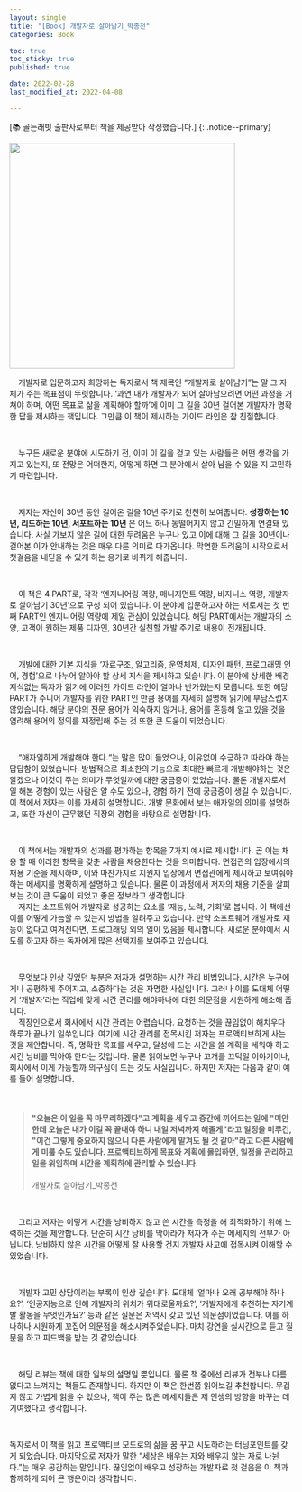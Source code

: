 ```yaml
---
layout: single
title: "[Book] 개발자로 살아남기_박종천"
categories: Book

toc: true
toc_sticky: true
published: true

date: 2022-02-28
last_modified_at: 2022-04-08

---
```


[📚 골든래빗 출판사로부터 책을 제공받아 작성했습니다.]
{: .notice--primary}

<img src="https://user-images.githubusercontent.com/90893579/168480359-90fd55ef-de1b-4719-873f-ec722ec9dee0.jpeg" style="width:400px; display:block; text-align:center;"/>

&nbsp;&nbsp;&nbsp;&nbsp;개발자로 입문하고자 희망하는 독자로서 책 제목인 “개발자로 살아남기”는 말 그 자체가 주는 목표점이 뚜렷합니다.  ‘과연 내가 개발자가 되어 살아남으려면 어떤 과정을 거쳐야 하며, 어떤 목표로 삶을 계획해야 할까’에 이미 그 길을 30년 걸어본 개발자가 명확한 답을 제시하는 책입니다. 그만큼 이 책이 제시하는 가이드 라인은 참 친절합니다.  

<br/>  

&nbsp;&nbsp;&nbsp;&nbsp;누구든 새로운 분야에 시도하기 전, 이미 이 길을 걷고 있는 사람들은 어떤 생각을 가지고 있는지, 또 전망은 어떠한지, 어떻게 하면 그 분야에서 살아 남을 수 있을 지 고민하기 마련입니다.  

<br/>

&nbsp;&nbsp;&nbsp;&nbsp;저자는 자신이 30년 동안 걸어온 길을 10년 주기로 천천히 보여줍니다. __성장하는 10년, 리드하는 10년, 서포트하는 10년__ 은 어느 하나 동떨어지지 않고 긴밀하게 연결돼 있습니다. 사실 가보지 않은 길에 대한 두려움은 누구나 있고 이에 대해 그 길을 30년이나 걸어본 이가 안내하는 것은 매우 다른 의미로 다가옵니다. 막연한 두려움이 시작으로서 첫걸음을 내딛을 수 있게 하는 용기로 바뀌게 해줍니다.

<br/>

&nbsp;&nbsp;&nbsp;&nbsp;이 책은 4 PART로, 각각 ‘엔지니어링 역량, 매니지먼트 역량, 비지니스 역량, 개발자로 살아남기 30년’으로 구성 되어 있습니다. 이 분야에 입문하고자 하는 저로서는 첫 번째 PART인 엔지니어링 역량에 제일 관심이 있었습니다. 해당 PART에서는 개발자의 소양, 고객이 원하는 제품 디자인, 30년간 실천할 개발 주기로 내용이 전개됩니다.

<br/>

&nbsp;&nbsp;&nbsp;&nbsp;개발에 대한 기본 지식을 ‘자료구조, 알고리즘, 운영체제, 디자인 패턴, 프로그래밍 언어, 경험’으로 나누어 알아야 할 상세 지식을 제시하고 있습니다. 이 분야에 상세한 배경 지식없는 독자가 읽기에 이러한 가이드 라인이 얼마나 반가웠는지 모릅니다. 또한 해당 PART가 주니어 개발자를 위한 PART인 만큼 용어를 자세히 설명해 읽기에 부담스럽지 않았습니다. 해당 분야의 전문 용어가 익숙하지 않거나, 용어를 혼동해 알고 있을 것을 염려해 용어의 정의를 재정립해 주는 것 또한 큰 도움이 되었습니다.

<br/>

&nbsp;&nbsp;&nbsp;&nbsp;“애자일하게 개발해야 한다.“는 말은 많이 들었으나, 이유없이 수긍하고 따라야 하는 답답함이 있었습니다. 방법적으로 최소한의 기능으로 최대한 빠르게 개발해야하는 것은 알겠으나 이것이 주는 의미가 무엇일까에 대한 궁금증이 있었습니다. 물론 개발자로서 일 해본 경험이 있는 사람은 알 수도 있으나, 경험 하기 전에 궁금증이 생길 수 있습니다. 이 책에서 저자는 이를 자세히 설명합니다. 개발 문화에서 보는 애자일의 의미를 설명하고, 또한 자신이 근무했던 직장의 경험을 바탕으로 설명합니다.

<br/>

&nbsp;&nbsp;&nbsp;&nbsp;이 책에서는 개발자의 성과를 평가하는 항목을 7가지 예시로 제시합니다. 곧 이는 채용 할 때 이러한 항목을 갖춘 사람을 채용한다는 것을 의미합니다. 면접관의 입장에서의 채용 기준을 제시하며, 이와 마찬가지로 지원자 입장에서 면접관에게 제시하고 보여줘야 하는 메세지를 명확하게 설명하고 있습니다. 물론 이 과정에서 저자의 채용 기준을 살펴보는 것이 큰 도움이 되었고 좋은 정보라고 생각합니다.  
&nbsp;&nbsp;&nbsp;&nbsp;저자는 소프트웨어 개발자로 성공하는 요소를 ‘재능, 노력, 기회’로 봅니다. 이 책에선 이를 어떻게 가늠할 수 있는지 방법을 알려주고 있습니다. 만약 소프트웨어 개발자로 재능이 없다고 여겨진다면, 프로그래밍 외의 일이 있음을 제시합니다. 새로운 분야에서 시도를 하고자 하는 독자에게 많은 선택지를 보여주고 있습니다.

<br/>

&nbsp;&nbsp;&nbsp;&nbsp;무엇보다 인상 깊었던 부분은 저자가 설명하는 시간 관리 비법입니다. 시간은 누구에게나 공평하게 주어지고, 소중하다는 것은 자명한 사실입니다. 그러나 이를 도대체 어떻게 ‘개발자’라는 직업에 맞게 시간 관리를 해야하나에 대한 의문점을 시원하게 해소해 줍니다.  
&nbsp;&nbsp;&nbsp;&nbsp;직장인으로서 회사에서 시간 관리는 어렵습니다. 요청하는 것을 끊임없이 해치우다 하루가 끝나기 일쑤입니다. 여기에 시간 관리를 접목시킨 저자는 프로액티브하게 사는 것을 제안합니다. 즉, 명확한 목표를 세우고, 달성에 드는 시간을 쓸 계획을 세워야 하고 시간 낭비를 막아야 한다는 것입니다. 물론 읽어보면 누구나 고개를 끄덕일 이야기이나, 회사에서 이게 가능할까 의구심이 드는 것도 사실입니다. 하지만 저자는 다음과 같이 예를 들어 설명합니다.

<br />

> #### "오늘은 이 일을 꼭 마무리하겠다"고 계획을 세우고 중간에 끼어드는 일에 "미안한데 오늘은 내가 이걸 꼭 끝내야 하니 내일 저녁까지 해줄게"라고 일정을 미루건, "이건 그렇게 중요하지 않으니 다른 사람에게 맡겨도 될 것 같아"라고 다른 사람에게 미룰 수도 있습니다. 프로액티브하게 목표와 계획에 몰입하면, 일정을 관리하고 일을 위임하며 시간을 계획하에 관리할 수 있습니다.
> 개발자로 살아남기_박종천  

<br/>

&nbsp;&nbsp;&nbsp;&nbsp;그리고 저자는 이렇게 시간을 낭비하지 않고 쓴 시간을 측정을 해 최적화하기 위해 노력하는 것을 제안합니다. 단순히 시간 낭비를 막아라가 저자가 주는 메세지의 전부가 아닙니다. 낭비하지 않은 시간을 어떻게 잘 사용할 건지 개발자 사고에 접목시켜 이해할 수 있었습니다.

<br />

&nbsp;&nbsp;&nbsp;&nbsp;개발자 고민 상담이라는 부록이 인상 깊습니다. 도대체 ‘얼마나 오래 공부해야 하나요?’, ‘인공지능으로 인해 개발자의 위치가 위태로울까요?’, ‘개발자에게 추천하는 자기계발 활동을 무엇인가요?’ 등과 같은 질문은 저역시 갖고 있던 의문점이었습니다. 이를 하나하나 시원하게 꼬집어 의문점을 해소시켜주었습니다. 마치 강연을 실시간으로 듣고 질문을 하고 피드백을 받는 것 같았습니다.

<br />

&nbsp;&nbsp;&nbsp;&nbsp;해당 리뷰는 책에 대한 일부의 설명일 뿐입니다. 물론 책 중에선 리뷰가 전부나 다름 없다고 느껴지는 책들도 존재합니다. 하지만 이 책은 한번쯤 읽어보길 추천합니다. 무겁지 않고 가볍게 읽을 수 있으나, 책이 주는 많은 메세지들은 제 인생의 방향을 바꾸는 데 기여했다고 생각합니다.

<br />

  독자로서 이 책을 읽고 프로액티브 모드로의 삶을 꿈 꾸고 시도하려는 터닝포인트를 갖게 되었습니다. 마지막으로 저자가 말한 “세상은 배우는 자와 배우지 않는 자로 나뉜다.”는 매우 공감하는 말입니다. 끊임없이 배우고 성장하는 개발자로 첫 걸음을 이 책과 함께하게 되어 큰 행운이라 생각합니다.  
